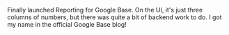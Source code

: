 Finally launched Reporting for Google Base.  On the UI, it's just three
columns of numbers, but there was quite a bit of backend work to do.  I got my
name in the official Google Base blog!
